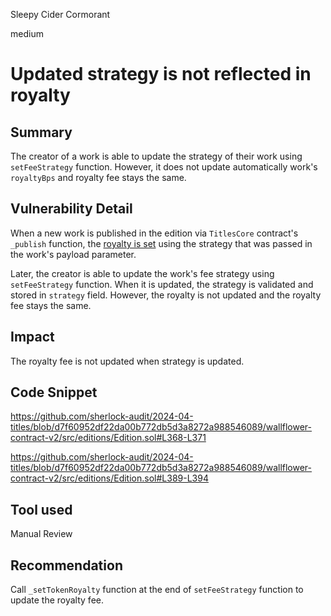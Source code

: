 Sleepy Cider Cormorant

medium

# Updated strategy is not reflected in royalty

## Summary

The creator of a work is able to update the strategy of their work using `setFeeStrategy` function. However, it does not update automatically work's `royaltyBps` and royalty fee stays the same.

## Vulnerability Detail

When a new work is published in the edition via `TitlesCore` contract's `_publish` function, the [royalty is set](https://github.com/sherlock-audit/2024-04-titles/blob/d7f60952df22da00b772db5d3a8272a988546089/wallflower-contract-v2/src/TitlesCore.sol#L148) using the strategy that was passed in the work's payload parameter.

Later, the creator is able to update the work's fee strategy using `setFeeStrategy` function. When it is updated, the strategy is validated and stored in `strategy` field. However, the royalty is not updated and the royalty fee stays the same.

## Impact

The royalty fee is not updated when strategy is updated.

## Code Snippet

https://github.com/sherlock-audit/2024-04-titles/blob/d7f60952df22da00b772db5d3a8272a988546089/wallflower-contract-v2/src/editions/Edition.sol#L368-L371

https://github.com/sherlock-audit/2024-04-titles/blob/d7f60952df22da00b772db5d3a8272a988546089/wallflower-contract-v2/src/editions/Edition.sol#L389-L394

## Tool used

Manual Review

## Recommendation

Call `_setTokenRoyalty` function at the end of `setFeeStrategy` function to update the royalty fee.